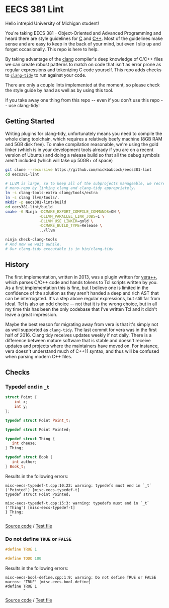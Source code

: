 # EECS 381 Lint

Hello intrepid University of Michigan student!

You're taking EECS 381 - Object-Oriented and Advanced Programming and heard
there are style guidelines for [C][] and [C++][]. Most of the guidelines make
sense and are easy to keep in the back of your mind, but even I slip up and
forget occasionally. This repo is here to help.

By taking advantage of the [clang](https://en.wikipedia.org/wiki/Clang)
compiler's deep knowledge of C/C++ files we can create robust patterns to match
on code that isn't as error prone as regular expressions and tokenizing C code
yourself. This repo adds checks to
[`clang-tidy`](http://clang.llvm.org/extra/clang-tidy/) to run against your
code.

There are only a couple lints implemented at the moment, so please check the style guide by hand as well as by using this tool.

If you take away one thing from this repo -- even if you don't use this repo --
use clang-tidy!

## Getting Started

Writing plugins for clang-tidy, unfortunately means you need to compile the
whole clang toolchain, which requires a relatively beefy machine (8GB RAM and
5GB disk free). To make compilation reasonable, we're using the gold linker
(which is in your development tools already if you are on a recent version of
Ubuntu) and doing a release build so that all the debug symbols aren't included
(which will take up 50GB+ of space)

```bash
git clone --recursive https://github.com/nickbabcock/eecs381-lint
cd eecs381-lint

# LLVM is large, so to keep all of the subprojects manageable, we recreate the
# mono-repo by linking clang and clang-tidy appropriately.
ln -s clang-tools-extra clang/tools/extra
ln -s clang llvm/tools/.
mkdir -p eecs381-lint/build
cd eecs381-lint/build
cmake -G Ninja -DCMAKE_EXPORT_COMPILE_COMMANDS=ON \
               -DLLVM_PARALLEL_LINK_JOBS=1 \
               -DLLVM_USE_LINKER=gold \
               -DCMAKE_BUILD_TYPE=Release \
               ../llvm

ninja check-clang-tools
# And now we wait awhile.
# Our clang-tidy executable is in bin/clang-tidy
```

## History

The first implementation, written in 2013, was a plugin written for
[vera++](https://bitbucket.org/verateam/vera/overview), which parses C/C++ code
and hands tokens to Tcl scripts written by you.  As a first implementation this
is fine, but I believe one is limited in the confidence of the solution as they
aren't handed a deep and rich AST that can be interrogated. It's a step above
regular expressions, but still far from ideal. Tcl is also an odd choice -- not
that it is the wrong choice, but in all my time this has been the only codebase
that I've written Tcl and it didn't leave a great impression.

Maybe the best reason for migrating away from vera is that it's simply not as
well supported as `clang-tidy`. The last commit for vera was in the first half
of 2016. Clang tidy receives updates weekly if not daily. There is a difference
between mature software that is stable and doesn't receive updates and projects
where the maintainers have moved on. For instance, vera doesn't understand much
of C++11 syntax, and thus will be confused when parsing modern C++ files.

[C]: http://www.umich.edu/~eecs381/handouts/C_Coding_Standards.pdf
[C++]: http://www.umich.edu/~eecs381/handouts/C++_Coding_Standards.pdf

## Checks

### Typedef end in `_t`

```cpp
struct Point {
    int x;
    int y;
};

typedef struct Point Point_t;

typedef struct Point Pointed;

typedef struct Thing {
   int cheese;
} Thing;

typedef struct Book {
   int author;
} Book_t;
```

Results in the following errors:

```
misc-eecs-typedef-t.cpp:10:22: warning: typedefs must end in `_t` ('Pointed') [misc-eecs-typedef-t]
typedef struct Point Pointed;
                     ^
misc-eecs-typedef-t.cpp:15:3: warning: typedefs must end in `_t` ('Thing') [misc-eecs-typedef-t]
} Thing;
  ^
```

[Source code](clang-tools-extra/clang-tidy/misc/EecsTypedefTCheck.cpp) / [Test file](clang-tools-extra/test/clang-tidy/misc-eecs-typedef-t.cpp)

### Do not define `TRUE` or `FALSE`

```c
#define TRUE 1

#define TODO 100
```

Results in the following errors:

```
misc-eecs-bool-define.cpp:1:9: warning: Do not define TRUE or FALSE macros: 'TRUE' [misc-eecs-bool-define]
#define TRUE 1
        ^
```

[Source code](clang-tools-extra/clang-tidy/misc/EecsBoolDefineCheck.cpp) / [Test file](clang-tools-extra/test/clang-tidy/misc-eecs-bool-define.cpp)
